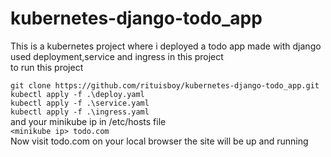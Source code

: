 # kubernetes-django-todo_app
This is a kubernetes project where i deployed a todo app made with django <br>
used deployment,service and ingress in this project <br>
to run this project <br> 

```git clone https://github.com/rituisboy/kubernetes-django-todo_app.git``` 
<br>
```kubectl apply -f .\deploy.yaml```<br>
```kubectl apply -f .\service.yaml```<br>
```kubectl apply -f .\ingress.yaml```<br>
and your minikube ip in /etc/hosts file <br>
```<minikube ip> todo.com```<br>
Now visit todo.com on your local browser the site will be up and running
